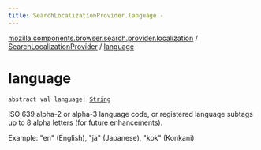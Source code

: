 ```yaml
---
title: SearchLocalizationProvider.language - 
---
```


[mozilla.components.browser.search.provider.localization](../index.html) / [SearchLocalizationProvider](index.html) / [language](./language.html)

# language

`abstract val language: `[`String`](https://kotlinlang.org/api/latest/jvm/stdlib/kotlin/-string/index.html)

ISO 639 alpha-2 or alpha-3 language code, or registered language subtags up to 8 alpha letters
(for future enhancements).

Example: "en" (English), "ja" (Japanese), "kok" (Konkani)

